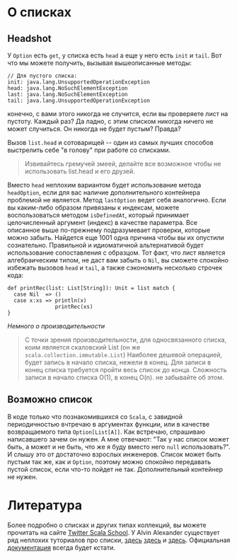 О списках
=========

## Headshot
У `Option` есть `get`, у списка есть `head` а еще у него есть `init` и
`tail`. Вот что мы можете получить, вызывая вышеописанные методы:

    // Для пустого списка:
    init: java.lang.UnsupportedOperationException
    head: java.lang.NoSuchElementException
    last: java.lang.NoSuchElementException
    tail: java.lang.UnsupportedOperationException

конечно, с вами этого никогда не случится, если вы проверяете лист
на пустоту. Каждый раз? Да ладно, с этим списком никогда ничего не может
случиться. Он никогда не будет пустым? Правда?

Вызов `list.head` и сотоварищей -- один из самых лучших способов
выстрелить себе "в голову" при работе со списками.

> Извивайтесь гремучей змеей, делайте все возможное чтобы не 
> использовать list.head и его друзей.

Вместо `head` неплохим вариантом будет использование метода
`headOption`, если для вас наличие дополнительного контейнера проблемой
не является. Метод `lastOption` ведет себя аналогично. Если вы
каким-либо образом привязаны к индексам, можете воспользоваться методом
`isDefinedAt`, который принимает целочисленный аргумент (индекс)
в качестве параметра.
Все описанное выше по-прежнему подразумевает проверки, которые можно
забыть. Найдется еще 1001 одна причина чтобы вы их опустили сознательно.
Правильной и идиоматичной альтернативой будет использование
сопоставления с образцом. Тот факт, что лист является алгебраическим
типом, не даст вам забыть о `Nil`, вы сможете спокойно избежать вызовов
`head` и `tail`, а также сэкономить несколько строчек кода:

    def printRec(list: List[String]): Unit = list match {
      case Nil  => () 
      case x:xs => println(x)
                   printRec(xs)
    }

*Немного о производительности*
> С точки зрения производительности, для односвязанного списка, коим
> является скаловский List (он же `scala.collection.immutable.List`)
> Наиболее дешевой операцией, будет запись в начало списка, нежели
> в конец. Для записи в конец списка требуется пройти весь список до
> конца. Сложность записи в начало списка O(1), в конец O(n).
> не забывайте об этом.

## Возможно список
В коде только что познакомившихся со `Scala`, с завидной периодичностью
вчтречаю в аргументах функции, или в качестве возвращаемого типа 
`Option[List[A]]`. Как встречаю, спрашиваю написавшего зачем он нужен.
А мне отвечают: "Так у нас список может быть, а может и не быть, что
же я буду вместо него `null` использовать?". И слышу это от достаточно
взрослых инженеров. Список может быть пустым так же, как и `Option`, 
поэтому можно спокойно передавать пустой список, если что-то пойдет не
так. Дополнительный контейнер не нужен.

 
Литература
==========
Более подробно о списках и других типах коллекций, вы можете прочитать
на сайте [Twitter Scala School][0]. У Alvin Alexander существует ряд
неплохих туториалов про списки, [здесь][1] [здесь][2] и [здесь][3].
Официальная [документация][4] всегда будет кстати.

[0]: https://twitter.github.io/scala_school/collections.html
[1]: http://alvinalexander.com/scala/scala-list-class-examples
[2]: http://alvinalexander.com/scala/how-create-scala-list-range-fill-tabulate-constructors
[3]: http://alvinalexander.com/scala/how-add-elements-to-a-list-in-scala-listbuffer-immutable
[4]: http://www.scala-lang.org/api/current/scala/collection/immutable/List.html
